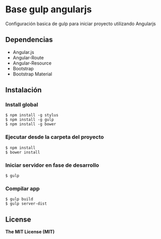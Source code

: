 # Base gulp angularjs 

Configuración basica de gulp para iniciar proyecto utilizando Angularjs

## Dependencias
- Angular.js
- Angular-Route
- Angular-Resource
- Bootstrap
- Bootstrap Material

## Instalación
### Install global
```
$ npm install -g stylus
$ npm install -g gulp
$ npm install -g bower
```

### Ejecutar desde la carpeta del proyecto
```
$ npm install
$ bower install
```
### Iniciar servidor en fase de desarrollo
```
$ gulp
```
### Compilar app
```
$ gulp build
$ gulp server-dist
```

## License

**The MIT License (MIT)**
